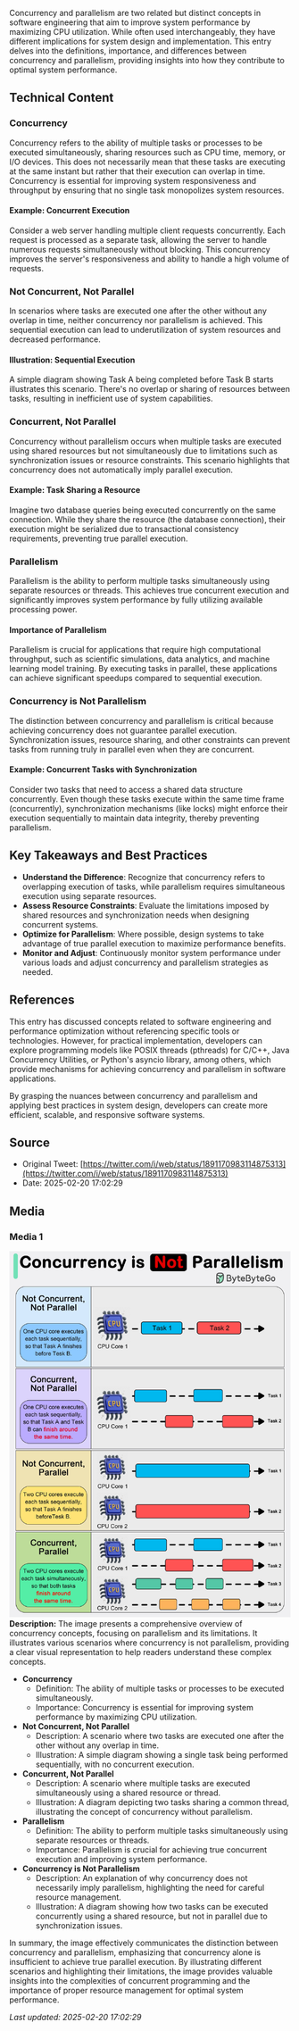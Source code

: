 Concurrency and parallelism are two related but distinct concepts in software engineering that aim to improve system performance by maximizing CPU utilization. While often used interchangeably, they have different implications for system design and implementation. This entry delves into the definitions, importance, and differences between concurrency and parallelism, providing insights into how they contribute to optimal system performance.

## Technical Content
### Concurrency
Concurrency refers to the ability of multiple tasks or processes to be executed simultaneously, sharing resources such as CPU time, memory, or I/O devices. This does not necessarily mean that these tasks are executing at the same instant but rather that their execution can overlap in time. Concurrency is essential for improving system responsiveness and throughput by ensuring that no single task monopolizes system resources.

#### Example: Concurrent Execution
Consider a web server handling multiple client requests concurrently. Each request is processed as a separate task, allowing the server to handle numerous requests simultaneously without blocking. This concurrency improves the server's responsiveness and ability to handle a high volume of requests.

### Not Concurrent, Not Parallel
In scenarios where tasks are executed one after the other without any overlap in time, neither concurrency nor parallelism is achieved. This sequential execution can lead to underutilization of system resources and decreased performance.

#### Illustration: Sequential Execution
A simple diagram showing Task A being completed before Task B starts illustrates this scenario. There's no overlap or sharing of resources between tasks, resulting in inefficient use of system capabilities.

### Concurrent, Not Parallel
Concurrency without parallelism occurs when multiple tasks are executed using shared resources but not simultaneously due to limitations such as synchronization issues or resource constraints. This scenario highlights that concurrency does not automatically imply parallel execution.

#### Example: Task Sharing a Resource
Imagine two database queries being executed concurrently on the same connection. While they share the resource (the database connection), their execution might be serialized due to transactional consistency requirements, preventing true parallel execution.

### Parallelism
Parallelism is the ability to perform multiple tasks simultaneously using separate resources or threads. This achieves true concurrent execution and significantly improves system performance by fully utilizing available processing power.

#### Importance of Parallelism
Parallelism is crucial for applications that require high computational throughput, such as scientific simulations, data analytics, and machine learning model training. By executing tasks in parallel, these applications can achieve significant speedups compared to sequential execution.

### Concurrency is Not Parallelism
The distinction between concurrency and parallelism is critical because achieving concurrency does not guarantee parallel execution. Synchronization issues, resource sharing, and other constraints can prevent tasks from running truly in parallel even when they are concurrent.

#### Example: Concurrent Tasks with Synchronization
Consider two tasks that need to access a shared data structure concurrently. Even though these tasks execute within the same time frame (concurrently), synchronization mechanisms (like locks) might enforce their execution sequentially to maintain data integrity, thereby preventing parallelism.

## Key Takeaways and Best Practices
- **Understand the Difference**: Recognize that concurrency refers to overlapping execution of tasks, while parallelism requires simultaneous execution using separate resources.
- **Assess Resource Constraints**: Evaluate the limitations imposed by shared resources and synchronization needs when designing concurrent systems.
- **Optimize for Parallelism**: Where possible, design systems to take advantage of true parallel execution to maximize performance benefits.
- **Monitor and Adjust**: Continuously monitor system performance under various loads and adjust concurrency and parallelism strategies as needed.

## References
This entry has discussed concepts related to software engineering and performance optimization without referencing specific tools or technologies. However, for practical implementation, developers can explore programming models like POSIX threads (pthreads) for C/C++, Java Concurrency Utilities, or Python's asyncio library, among others, which provide mechanisms for achieving concurrency and parallelism in software applications.

By grasping the nuances between concurrency and parallelism and applying best practices in system design, developers can create more efficient, scalable, and responsive software systems.
## Source

- Original Tweet: [https://twitter.com/i/web/status/1891170983114875313](https://twitter.com/i/web/status/1891170983114875313)
- Date: 2025-02-20 17:02:29


## Media

### Media 1
![media_0](./media_0.jpg)
**Description:** The image presents a comprehensive overview of concurrency concepts, focusing on parallelism and its limitations. It illustrates various scenarios where concurrency is not parallelism, providing a clear visual representation to help readers understand these complex concepts.

* **Concurrency**
	+ Definition: The ability of multiple tasks or processes to be executed simultaneously.
	+ Importance: Concurrency is essential for improving system performance by maximizing CPU utilization.
* **Not Concurrent, Not Parallel**
	+ Description: A scenario where two tasks are executed one after the other without any overlap in time.
	+ Illustration: A simple diagram showing a single task being performed sequentially, with no concurrent execution.
* **Concurrent, Not Parallel**
	+ Description: A scenario where multiple tasks are executed simultaneously using a shared resource or thread.
	+ Illustration: A diagram depicting two tasks sharing a common thread, illustrating the concept of concurrency without parallelism.
* **Parallelism**
	+ Definition: The ability to perform multiple tasks simultaneously using separate resources or threads.
	+ Importance: Parallelism is crucial for achieving true concurrent execution and improving system performance.
* **Concurrency is Not Parallelism**
	+ Description: An explanation of why concurrency does not necessarily imply parallelism, highlighting the need for careful resource management.
	+ Illustration: A diagram showing how two tasks can be executed concurrently using a shared resource, but not in parallel due to synchronization issues.

In summary, the image effectively communicates the distinction between concurrency and parallelism, emphasizing that concurrency alone is insufficient to achieve true parallel execution. By illustrating different scenarios and highlighting their limitations, the image provides valuable insights into the complexities of concurrent programming and the importance of proper resource management for optimal system performance.

*Last updated: 2025-02-20 17:02:29*